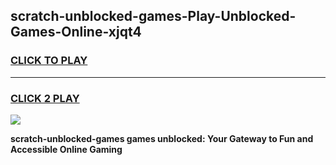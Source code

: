 
## scratch-unblocked-games-Play-Unblocked-Games-Online-xjqt4
<h3>
<a href="https://premium76.site?title=scratch-unblocked-games&ref=25A">CLICK TO PLAY</a></h3>
<hr>

<h3>
<a href="https://premium76.site?title=scratch-unblocked-games&ref=25A">CLICK 2 PLAY</a>
  
</h3>

<a href="https://premium76.site?title=scratch-unblocked-games&ref=25A"><img src="https://clearcache.store/games.png"></a>


**scratch-unblocked-games games unblocked: Your Gateway to Fun and Accessible Online Gaming**

